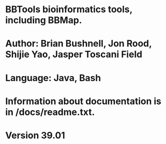 # BBTools bioinformatics tools, including BBMap.
# Author: Brian Bushnell, Jon Rood, Shijie Yao, Jasper Toscani Field
# Language: Java, Bash
# Information about documentation is in /docs/readme.txt.

# Version 39.01
